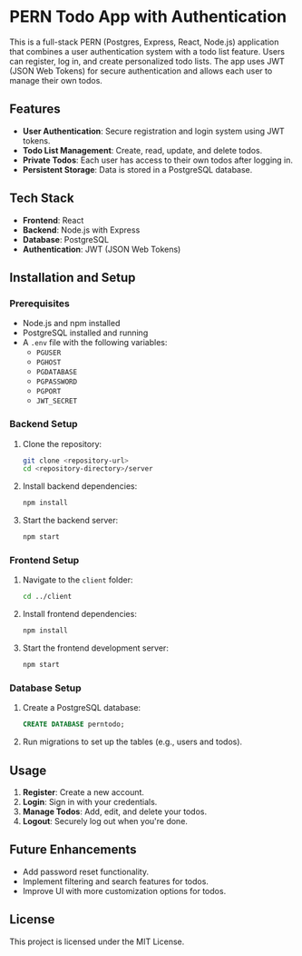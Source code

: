 # PERN Todo App with Authentication

This is a full-stack PERN (Postgres, Express, React, Node.js) application that combines a user authentication system with a todo list feature. Users can register, log in, and create personalized todo lists. The app uses JWT (JSON Web Tokens) for secure authentication and allows each user to manage their own todos.

## Features

- **User Authentication**: Secure registration and login system using JWT tokens.
- **Todo List Management**: Create, read, update, and delete todos.
- **Private Todos**: Each user has access to their own todos after logging in.
- **Persistent Storage**: Data is stored in a PostgreSQL database.

## Tech Stack

- **Frontend**: React
- **Backend**: Node.js with Express
- **Database**: PostgreSQL
- **Authentication**: JWT (JSON Web Tokens)

## Installation and Setup

### Prerequisites

- Node.js and npm installed
- PostgreSQL installed and running
- A `.env` file with the following variables:
  - `PGUSER`
  - `PGHOST`
  - `PGDATABASE`
  - `PGPASSWORD`
  - `PGPORT`
  - `JWT_SECRET`

### Backend Setup

1. Clone the repository:
   ```bash
   git clone <repository-url>
   cd <repository-directory>/server
   ```

2. Install backend dependencies:
   ```bash
   npm install
   ```

3. Start the backend server:
   ```bash
   npm start
   ```

### Frontend Setup

1. Navigate to the `client` folder:
   ```bash
   cd ../client
   ```

2. Install frontend dependencies:
   ```bash
   npm install
   ```

3. Start the frontend development server:
   ```bash
   npm start
   ```

### Database Setup

1. Create a PostgreSQL database:
   ```sql
   CREATE DATABASE perntodo;
   ```

2. Run migrations to set up the tables (e.g., users and todos).

## Usage

1. **Register**: Create a new account.
2. **Login**: Sign in with your credentials.
3. **Manage Todos**: Add, edit, and delete your todos.
4. **Logout**: Securely log out when you're done.

## Future Enhancements

- Add password reset functionality.
- Implement filtering and search features for todos.
- Improve UI with more customization options for todos.

## License

This project is licensed under the MIT License.
